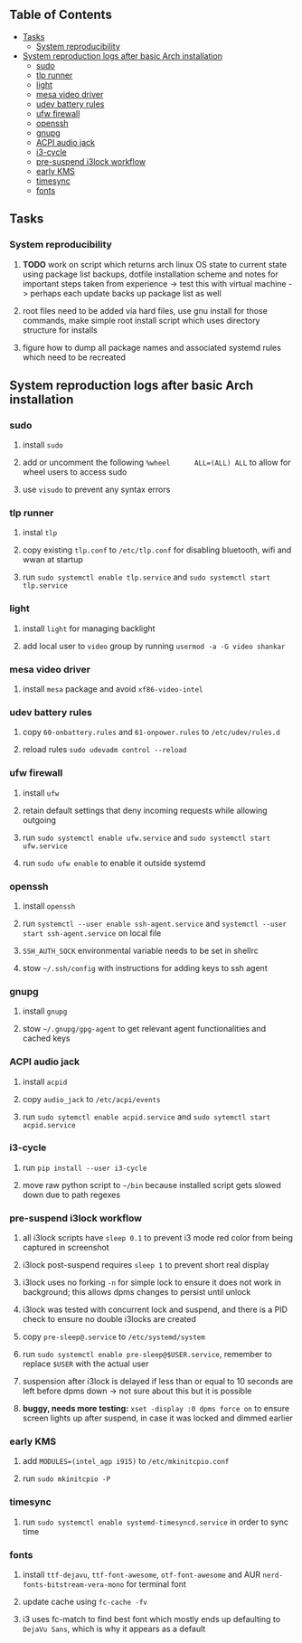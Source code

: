 ## Table of Contents
-   [Tasks](#tasks)
    -   [System reproducibility](#system-reproducibility)
-   [System reproduction logs after basic Arch
    installation](#system-reproduction-logs-after-basic-arch-installation)
    -   [sudo](#sudo)
    -   [tlp runner](#tlp-runner)
    -   [light](#light)
    -   [mesa video driver](#mesa-video-driver)
    -   [udev battery rules](#udev-battery-rules)
    -   [ufw firewall](#ufw-firewall)
    -   [openssh](#openssh)
    -   [gnupg](#gnupg)
    -   [ACPI audio jack](#acpi-audio-jack)
    -   [i3-cycle](#i3-cycle)
    -   [pre-suspend i3lock workflow](#pre-suspend-i3lock-workflow)
    -   [early KMS](#early-kms)
    -   [timesync](#timesync)
    -   [fonts](#fonts)

Tasks
-----

### System reproducibility

1.  **TODO** work on script which returns arch linux OS state
    to current state using package list backups, dotfile installation
    scheme and notes for important steps taken from experience -\> test
    this with virtual machine -\> perhaps each update backs up package
    list as well

2.  root files need to be added via hard files, use gnu install for
    those commands, make simple root install script which uses directory
    structure for installs

3.  figure how to dump all package names and associated systemd rules
    which need to be recreated

System reproduction logs after basic Arch installation
------------------------------------------------------

### sudo

1.  install `sudo`

2.  add or uncomment the following `%wheel      ALL=(ALL) ALL` to allow
    for wheel users to access sudo

3.  use `visudo` to prevent any syntax errors

### tlp runner

1.  instal `tlp`

2.  copy existing `tlp.conf` to `/etc/tlp.conf` for disabling bluetooth,
    wifi and wwan at startup

3.  run `sudo systemctl enable tlp.service` and
    `sudo systemctl start tlp.service`

### light

1.  install `light` for managing backlight

2.  add local user to `video` group by running
    `usermod -a -G video shankar`

### mesa video driver

1.  install `mesa` package and avoid `xf86-video-intel`

### udev battery rules

1.  copy `60-onbattery.rules` and `61-onpower.rules` to
    `/etc/udev/rules.d`

2.  reload rules `sudo udevadm control --reload`

### ufw firewall

1.  install `ufw`

2.  retain default settings that deny incoming requests while allowing
    outgoing

3.  run `sudo systemctl enable ufw.service` and
    `sudo systemctl start ufw.service`

4.  run `sudo ufw enable` to enable it outside systemd

### openssh

1.  install `openssh`

2.  run `systemctl --user enable ssh-agent.service` and
    `systemctl --user start ssh-agent.service` on local file

3.  `SSH_AUTH_SOCK` environmental variable needs to be set in shellrc

4.  stow `~/.ssh/config` with instructions for adding keys to ssh agent

### gnupg

1.  install `gnupg`

2.  stow `~/.gnupg/gpg-agent` to get relevant agent functionalities and
    cached keys

### ACPI audio jack

1.  install `acpid`

2.  copy `audio_jack` to `/etc/acpi/events`

3.  run `sudo sytemctl enable acpid.service` and
    `sudo sytemctl start acpid.service`

### i3-cycle

1.  run `pip install --user i3-cycle`

2.  move raw python script to `~/bin` because installed script gets
    slowed down due to path regexes

### pre-suspend i3lock workflow

1.  all i3lock scripts have `sleep 0.1` to prevent i3 mode red color
    from being captured in screenshot

2.  i3lock post-suspend requires `sleep 1` to prevent short real display

3.  i3lock uses no forking `-n` for simple lock to ensure it does not
    work in background; this allows dpms changes to persist until unlock

4.  i3lock was tested with concurrent lock and suspend, and there is a
    PID check to ensure no double i3locks are created

5.  copy `pre-sleep@.service` to `/etc/systemd/system`

6.  run `sudo systemctl enable pre-sleep@$USER.service`, remember to
    replace `$USER` with the actual user

7.  suspension after i3lock is delayed if less than or equal to 10
    seconds are left before dpms down -\> not sure about this but it is
    possible

8.  **buggy, needs more testing:** `xset -display :0 dpms force on` to
    ensure screen lights up after suspend, in case it was locked and
    dimmed earlier

### early KMS

1.  add `MODULES=(intel_agp i915)` to `/etc/mkinitcpio.conf`

2.  run `sudo mkinitcpio -P`

### timesync

1.  run `sudo systemctl enable systemd-timesyncd.service` in order to
    sync time

### fonts

1.  install `ttf-dejavu`, `ttf-font-awesome`, `otf-font-awesome` and AUR
    `nerd-fonts-bitstream-vera-mono` for terminal font

2.  update cache using `fc-cache -fv`

3.  i3 uses fc-match to find best font which mostly ends up defaulting
    to `DejaVu Sans`, which is why it appears as a default
